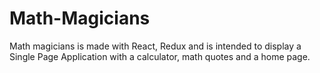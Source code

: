 # Math-Magicians
Math magicians is made with React, Redux and is intended to display a Single Page Application with a calculator, math quotes and a home page.
